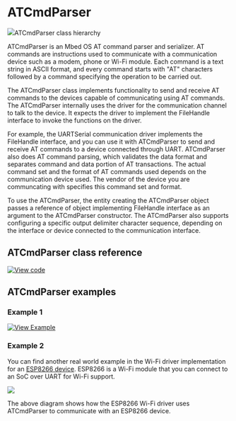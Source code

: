 # ATCmdParser

<span class="images">![](https://os.mbed.com/docs/mbed-os/development/mbed-os-api-doxy/classmbed_1_1_a_t_cmd_parser.png)<span>ATCmdParser class hierarchy</span></span>

ATCmdParser is an Mbed OS AT command parser and serializer. AT commands are instructions used to communicate with a communication device such as a modem, phone or Wi-Fi module. Each command is a text string in ASCII format, and every command starts with "AT" characters followed by a command specifying the operation to be carried out.

The ATCmdParser class implements functionality to send and receive AT commands to the devices capable of communicating using AT commands. The ATCmdParser internally uses the driver for the communication channel to talk to the device. It expects the driver to implement the FileHandle interface to invoke the functions on the driver.

For example, the UARTSerial communication driver implements the FileHandle interface, and you can use it with ATCmdParser to send and receive AT commands to a device connected through UART. ATCmdParser also does AT command parsing, which validates the data format and separates command and data portion of AT transactions. The actual command set and the format of AT commands used depends on the communication device used. The vendor of the device you are communcating with specifies this command set and format.

To use the ATCmdParser, the entity creating the ATCmdParser object passes a reference of object implementing FileHandle interface as an argument to the ATCmdParser constructor. The ATCmdParser also supports configuring a specific output delimiter character sequence, depending on the interface or device connected to the communication interface.

## ATCmdParser class reference

[![View code](https://www.mbed.com/embed/?type=library)](https://os.mbed.com/docs/mbed-os/development/mbed-os-api-doxy/classmbed_1_1_a_t_cmd_parser.html)

## ATCmdParser examples

### Example 1

[![View Example](https://www.mbed.com/embed/?url=https://github.com/ARMmbed/mbed-os-examples-docs_only/at_cmd_example/APIs_Platform/AT_CmdParser)](https://github.com/ARMmbed/mbed-os-examples-docs_only/blob/at_cmd_example/APIs_Platform/AT_CmdParser/main.cpp)

### Example 2

You can find another real world example in the Wi-Fi driver implementation for an [ESP8266 device](https://github.com/ARMmbed/mbed-os/blob/master/components/wifi/esp8266-driver). ESP8266 is a Wi-Fi module that you can connect to an SoC over UART for Wi-Fi support.

<span class="images">![](../../images/atcmdparser_esp8266.png)</span>

The above diagram shows how the ESP8266 Wi-Fi driver uses ATCmdParser to communicate with an ESP8266 device.
